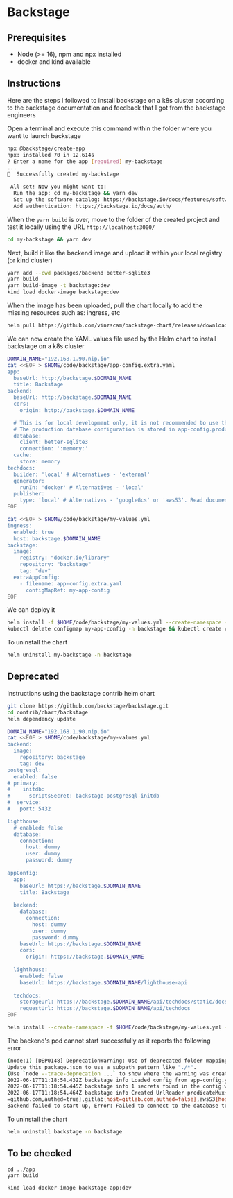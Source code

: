 # Backstage

## Prerequisites

- Node (>= 16), npm and npx installed
- docker and kind available

## Instructions

Here are the steps I followed to install backstage on a k8s cluster according to the backstage documentation
and feedback that I got from the backstage engineers

Open a terminal and execute this command within the folder where you want to launch backstage
```bash
npx @backstage/create-app
npx: installed 70 in 12.614s
? Enter a name for the app [required] my-backstage
...
🥇  Successfully created my-backstage

 All set! Now you might want to:
  Run the app: cd my-backstage && yarn dev
  Set up the software catalog: https://backstage.io/docs/features/software-catalog/configuration
  Add authentication: https://backstage.io/docs/auth/
```
When the `yarn build` is over, move to the folder of the created project and test it locally using the URL `http://localhost:3000/`
```bash
cd my-backstage && yarn dev
```

Next, build it like the backend image and upload it within your local registry (or kind cluster)
```bash
yarn add --cwd packages/backend better-sqlite3
yarn build
yarn build-image -t backstage:dev
kind load docker-image backstage:dev
```

When the image has been uploaded, pull the chart locally to add the missing resources such as: ingress, etc
```bash
helm pull https://github.com/vinzscam/backstage-chart/releases/download/backstage-0.1.2/backstage-0.1.2.tgz --untar --untardir ./
```

We can now create the YAML values file used by the Helm chart to install backstage on a k8s cluster
```bash
DOMAIN_NAME="192.168.1.90.nip.io"
cat <<EOF > $HOME/code/backstage/app-config.extra.yaml
app:
  baseUrl: http://backstage.$DOMAIN_NAME
  title: Backstage
backend:
  baseUrl: http://backstage.$DOMAIN_NAME
  cors:
    origin: http://backstage.$DOMAIN_NAME

  # This is for local development only, it is not recommended to use this in production
  # The production database configuration is stored in app-config.production.yaml
  database:
    client: better-sqlite3
    connection: ':memory:'
  cache:
    store: memory
techdocs:
  builder: 'local' # Alternatives - 'external'
  generator:
    runIn: 'docker' # Alternatives - 'local'
  publisher:
    type: 'local' # Alternatives - 'googleGcs' or 'awsS3'. Read documentation for using alternatives.    
EOF

cat <<EOF > $HOME/code/backstage/my-values.yml
ingress:
  enabled: true
  host: backstage.$DOMAIN_NAME
backstage:
  image:
    registry: "docker.io/library"
    repository: "backstage"
    tag: "dev"
  extraAppConfig:
    - filename: app-config.extra.yaml
      configMapRef: my-app-config      
EOF
```
We can deploy it
```bash
helm install -f $HOME/code/backstage/my-values.yml --create-namespace -n backstage my-backstage ./backstage
kubectl delete configmap my-app-config -n backstage && kubectl create configmap my-app-config -n backstage --from-file=app-config.extra.yaml=$HOME/code/backstage/app-config.extra.yaml
```
To uninstall the chart
```bash
helm uninstall my-backstage -n backstage
```

## Deprecated

Instructions using the backstage contrib helm chart

```bash
git clone https://github.com/backstage/backstage.git
cd contrib/chart/backstage
helm dependency update

DOMAIN_NAME="192.168.1.90.nip.io"
cat <<EOF > $HOME/code/backstage/my-values.yml
backend:
  image:
    repository: backstage
    tag: dev
postgresql:
  enabled: false
# primary:
#    initdb:
#      scriptsSecret: backstage-postgresql-initdb 
#  service:
#   port: 5432 

lighthouse:
  # enabled: false
  database:
    connection:
      host: dummy
      user: dummy
      password: dummy
         
appConfig:
  app:
    baseUrl: https://backstage.$DOMAIN_NAME
    title: Backstage
    
  backend:
    database:
      connection:
        host: dummy
        user: dummy
        password: dummy
    baseUrl: https://backstage.$DOMAIN_NAME
    cors:
      origin: https://backstage.$DOMAIN_NAME
      
  lighthouse:
    enabled: false
    baseUrl: https://backstage.$DOMAIN_NAME/lighthouse-api
    
  techdocs:
    storageUrl: https://backstage.$DOMAIN_NAME/api/techdocs/static/docs
    requestUrl: https://backstage.$DOMAIN_NAME/api/techdocs
EOF

helm install --create-namespace -f $HOME/code/backstage/my-values.yml -n backstage backstage .
```

The backend's pod cannot start successfully as it reports the following error
```bash
(node:1) [DEP0148] DeprecationWarning: Use of deprecated folder mapping "./" in the "exports" field module resolution of the package at /app/node_modules/yaml/package.json.
Update this package.json to use a subpath pattern like "./*".
(Use `node --trace-deprecation ...` to show where the warning was created)
2022-06-17T11:18:54.432Z backstage info Loaded config from app-config.yaml, app-config.development.yaml, env
2022-06-17T11:18:54.445Z backstage info 1 secrets found in the config which will be redacted
2022-06-17T11:18:54.464Z backstage info Created UrlReader predicateMux{readers=azure{host=dev.azure.com,authed=false},bitbucketCloud{host=bitbucket.org,authed=false},github{host
=github.com,authed=true},gitlab{host=gitlab.com,authed=false},awsS3{host=amazonaws.com,authed=false},fetch{}
Backend failed to start up, Error: Failed to connect to the database to make sure that 'backstage_plugin_catalog' exists, Error: getaddrinfo ENOTFOUND dummy
```
To uninstall the chart
```bash
helm uninstall backstage -n backstage
```

## To be checked

```
cd ../app
yarn build

kind load docker-image backstage-app:dev
```
